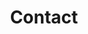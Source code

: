 ---
# An instance of the Contact widget.
widget: contact

# This file represents a page section.
headless: true

# Order that this section appears on the page.
weight: 130

title: Contact
subtitle:

content:
  # Automatically link email and phone or display as text?
  autolink: true

  # Email form provider
  form: 

  # Contact details (edit or remove options as required)
  email: senna@gatech.edu
  phone: 
  address:
    street: 765 Ferst Dr NW Room 338
    city: Atlanta
    region: GA
    postcode: '30318'
    country: United States
    country_code: US
  coordinates:
    latitude: '33.7762 N'
    longitude: '-84.4023 W'
  directions: 
  office_hours:
  appointment_url: 
  contact_links:
    - icon: 
      icon_pack: 
      name: 
      link: 

design:
  columns: '2'
---